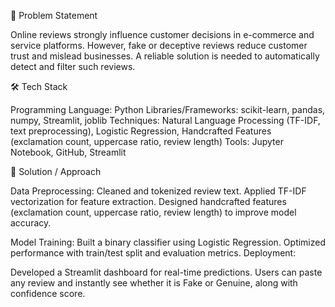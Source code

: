 🎯 Problem Statement

Online reviews strongly influence customer decisions in e-commerce and service platforms. 
However, fake or deceptive reviews reduce customer trust and mislead businesses. 
A reliable solution is needed to automatically detect and filter such reviews.

🛠 Tech Stack

Programming Language: Python
Libraries/Frameworks: scikit-learn, pandas, numpy, Streamlit, joblib
Techniques: Natural Language Processing (TF-IDF, text preprocessing), Logistic Regression, Handcrafted Features (exclamation count, uppercase ratio, review length)
Tools: Jupyter Notebook, GitHub, Streamlit

🚀 Solution / Approach

Data Preprocessing:
Cleaned and tokenized review text.
Applied TF-IDF vectorization for feature extraction.
Designed handcrafted features (exclamation count, uppercase ratio, review length) to improve model accuracy.

Model Training:
Built a binary classifier using Logistic Regression.
Optimized performance with train/test split and evaluation metrics.
Deployment:

Developed a Streamlit dashboard for real-time predictions.
Users can paste any review and instantly see whether it is Fake or Genuine, along with confidence score. 
